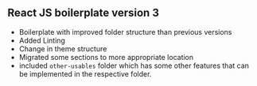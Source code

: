 ## React JS boilerplate version 3

- Boilerplate with improved folder structure than previous versions
- Added Linting
- Change in theme structure
- Migrated some sections to more appropriate location
- included `other-usables` folder which has some other features that can be implemented in the respective folder.
